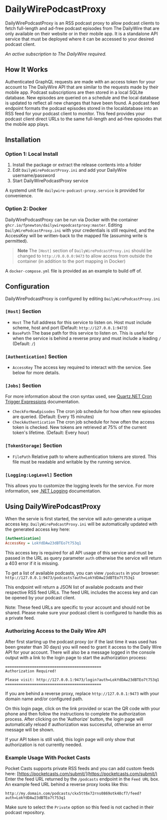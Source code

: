# DailyWirePodcastProxy

DailyWirePodcastProxy is an RSS podcast proxy to allow podcast clients to fetch full-length and ad-free podcast episodes from The DailyWire that are only available on their website or in their mobile app.
It is a standalone API service that must be deployed where it can be accessed to your desired podcast client.


*An active subscription to The DailyWire required.*

## How It Works
Authenticated GraphQL requests are made with an access token for your account to The DailyWire API that are similar to the requests made by their mobile app.
Podcast subscriptions are then stored in a local SQLite database.
New episodes are queried on a schedule and the local database is updated to reflect all new changes that have been found.
A podcast feed endpoint formats the podcast episodes stored in the localdatabase into an RSS feed for your podcast client to monitor.
This feed provides your podcast client direct URLs to the same full-length and ad-free episodes that the mobile app plays.

## Installation
### Option 1: Local Install
1. Install the package or extract the release contents into a folder
2. Edit `DailyWirePodcastProxy.ini` and add your DailyWire username/password
3. Start DailyWirePodcastProxy service

A systemd unit file `dailywire-podcast-proxy.service` is provided for convenience.

### Option 2: Docker
DailyWirePodcastProxy can be run via Docker with the container `ghcr.io/fpnewton/dailywirepodcastproxy:master`. Editing `DailyWirePodcastProxy.ini` with your credentials is still required, and the AccessKey will be written-back to the mapped file (assuming write is permitted).

> **Note**
> The `[Host]` section of `DailyWirePodcastProxy.ini` should be changed to `http://0.0.0.0:9473` to allow access from outside the container (in addition to the port mapping in Docker)

A `docker-compose.yml` file is provided as an example to build off of. 

## Configuration
DailyWirePodcastProxy is configured by editing `DailyWirePodcastProxy.ini`

### `[Host]` Section
* `Host` The full address for this service to listen on. Host must include scheme, host and port (Default: `http://127.0.0.1:9473`)
* `BasePath` The base path for this service to listen on. This is useful for when the service is behind a reverse proxy and must include a leading `/` (Default: `/`)

### `[Authentication]` Section
* `AccessKey` The access key required to interact with the service. See below for more details. 

### `[Jobs]` Section
For more information about the cron syntax used, see [Quartz.NET Cron Trigger Expressions](https://www.quartz-scheduler.net/documentation/quartz-3.x/tutorial/crontriggers.html) documentation.
* `CheckForNewEpisodes` The cron job schedule for how often new episodes are queried. (Default: Every 15 minutes)
* `CheckAuthentication` The cron job schedule for how often the access token is checked. New tokens are retrieved at 75% of the current token's lifetime. (Default: Every hour)

### `[TokenStorage]` Section
* `FilePath` Relative path to where authentication tokens are stored. This file must be readable and writable by the running service.

### `[Logging:LogLevel]` Section
This allows you to customize the logging levels for the service. For more information, see [.NET Logging](https://learn.microsoft.com/en-us/aspnet/core/fundamentals/logging/?view=aspnetcore-6.0#configure-logging) documentation.

## Using DailyWirePodcastProxy
When the servie is first started, the service will auto-generate a unique access key.
`DailyWirePodcastProxy.ini` will be automatically updated with the generated access key here:
```ini
[Authentication]
AccessKey = LokYdDAw23dBTEo7t753q1
```

This access key is required for all API usage of this service and must be passed in the URL as query parameter `auth` otherwise the service will return a 403 error if it is missing.


To get a list of available podcasts, you can view `/podcasts` in your browser:
`http://127.0.0.1:9473/podcasts?auth=LokYdDAw23dBTEo7t753q1`

This endpoint will return a JSON list of available podcasts and their respective RSS feed URLs.
The feed URL includes the access key and can be opened by your podcast client.

Note: These feed URLs are specific to your account and should not be shared.
Please make sure your podcast client is configured to handle this as a private feed.

### Authorizing Access to the Daily Wire API
After first starting up the podcast proxy (or if the last time it was used has been greater than 30 days) you will need to grant it access to the Daily Wire API for your account.
There will also be a message logged in the console output with a link to the login page to start the authorization process:
```
===========================================
Authorization Required!

Please visit: http://127.0.0.1:9473/login?auth=LokYdDAw23dBTEo7t753q1
===========================================
```
If you are behind a reverse proxy, replace `http://127.0.0.1:9473` with your domain name and/or configured path.

On this login page, click on the link provided or scan the QR code with your phone and then follow the instructions to complete the authorization process.
After clicking on the 'Authorize' button, the login page will automatically reload if authorization was successful, otherwise an error message will be shown.

If your API token is still valid, this login page will only show that authorization is not currently needed.

### Example Usage With Pocket Casts
Pocket Casts supports private RSS feeds and you can add custom feeds here: [https://pocketcasts.com/submit/](https://pocketcasts.com/submit/)
Enter the feed URL returned by the `/podcasts` endpoint in the `Feed URL` box. An example feed URL behind a reverse proxy looks like this:
```
http://my.domain.com/podcasts/ckx5tt6x72rns0869otk48cf7/feed?auth=LokYdDAw23dBTEo7t753q1
```
Make sure to select the `Private` option so this feed is not cached in their podcast repository.
